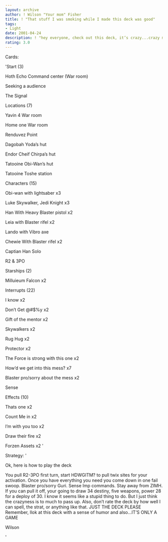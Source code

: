 ```yaml
---
layout: archive
author: ! Wilson "Your mom" Fisher
title: ! "That stuff I was smoking while I made this deck was good"
tags:
- Light
date: 2001-04-24
description: ! "hey everyone, check out this deck, it’s crazy...crazy man"
rating: 3.0
---
```

Cards: 

'Start (3)

Hoth Echo Command center (War room)

Seeking a audience

The Signal


Locations (7)

Yavin 4 War room

Home one War room

Renduvez Point

Dagobah Yoda’s hut

Endor Cheif Chirpa’s hut

Tatooine Obi-Wan’s hut

Tatooine Toshe station


Characters (15)

Obi-wan with lightsaber x3

Luke Skywalker, Jedi Knight x3

Han With Heavy Blaster pistol x2

Leia with Blaster rifel x2

Lando with Vibro axe

Chewie With Blaster rifel x2

Captian Han Solo

R2 & 3PO


Starships (2)

Milluieum Falcon x2


Interrupts (22)

I know x2

Don’t Get @#$%y x2

Gift of the mentor x2

Skywalkers x2

Rug Hug x2

Protector x2

The Force is strong with this one x2 

How’d we get into this mess? x7

Blaster pro/sorry about the mess x2

Sense


Effects (10)

Thats one x2

Count Me in x2

I’m with you too x2

Draw their fire x2

Forzen Assets x2 '

Strategy: '

Ok, here is how to play the deck

 You pull R2-3PO first turn, start HDWGITM? to pull twix sites for your activation.  Once you have everything you need you come down in one fail swoop.  Blaster pro/sorry Guri. Sense Imp commands. Stay away from ZIMH.  If you can pull it off, your going to draw 34 destiny, five weapons, power 28 for a deploy of 30.  I know it seems like a stupid thing to do.  But I just think the crazyness is to much to pass up. Also, don’t rate the deck by how well I can spell, the strat, or anything like that.  JUST THE DECK PLEASE Remember, llok at this deck with a sense of humor and also...IT’S ONLY A GAME


Wilson

'
